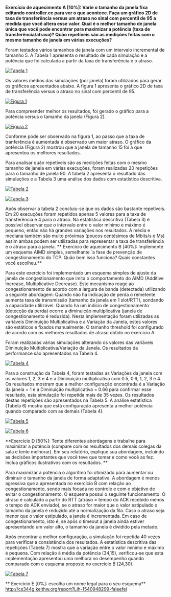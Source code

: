  **Exercício de aquecimento A [10%]: Varie o tamanho da janela fixa editando controller.cc para ver o que acontece. Faça um gráfico 2D de taxa de transferência versus um atraso no sinal com percentil de 95 a medida que você altera esse valor. Qual é o melhor tamanho de janela única que você pode encontrar para maximizar a potência (taxa de transferência/atraso)? Quão repetíveis são as medições feitas com o mesmo tamanho de janela em várias execuções?**

Foram testados vários tamanhos de janela com um intervalo incremental de tamanho 5. A Tabela 1 apresenta o resultado de cada simulação e a potência que foi calculada a partir da taxa de transferência e o atraso.


[![Tabela 1](https://image.ibb.co/fYWcQ0/Tabela1.jpg "Tabela 1")](https://image.ibb.co/fYWcQ0/Tabela1.jpg "Tabela 1")


Os valores médios das simulações (por janela) foram utilizados para gerar os gráficos apresentados abaixo. A figura 1 apresenta o gráfico 2D de taxa de transferência versus o atraso no sinal com percentil de 95.

[![Figura 1](https://image.ibb.co/dJZaA0/figura1.jpg "Figura 1")](https://image.ibb.co/dJZaA0/figura1.jpg "Figura 1")

Para compreender melhor os resultados, foi gerado o gráfico  para a potência versus o tamanho da janela (Figura 2).

[![Figura 2](https://image.ibb.co/hEm8xf/figura2.jpg "Figura 2")](https://image.ibb.co/hEm8xf/figura2.jpg "Figura 2")

Conforme pode ser observado na figura 1, ao passo que a taxa de tranferência é aumentada é observado um maior atraso. O gráfico da potência (Figura 2) mostrou que a janela de tamanho 15 foi a que apresentou os melhores resultados.	

Para analisar quão repetíveis são as medições feitas com o mesmo tamanho de janela em várias execuções, foram realizadas 20 repetições para o tamanho de janela 90. A tabela 2 apresenta o resultado das simulações e a Tabela 3 uma análise dos dados com estatística descritiva.

[![Tabela 2](https://image.ibb.co/jtMNsf/Tabela2.jpg "Tabela 2")](https://image.ibb.co/jtMNsf/Tabela2.jpg "Tabela 2")

[![Tabela 3](https://image.ibb.co/hz9Wk0/Tabela3.jpg "Tabela 3")](https://image.ibb.co/hz9Wk0/Tabela3.jpg "Tabela 3")

Após observar a tabela 2 concluiu-se que os dados são bastante repetíveis. Em 20 execuções foram repetidos apenas 5 valores para a taxa de transferência e 4 para o atraso. Na estatística descritiva (Tabela 3) é possível observar que o intervalo entre o valor mínimo e máximo é pequeno, então não há grandes variações nos resultados. A média e mediana também são muito próximas (poucos centésimos de Mbits/s e Ms) assim ambas podem ser utilizadas para representar a taxa de transferência e o atraso para a janela.
**
Exercício de aquecimento B [40%]: Implemente um esquema AIMD simples, semelhante `a fase de prevenção de congestionamento do TCP. Quão bem isso funciona? Quais constantes você escolheu.**

Para este exercício foi implementado um esquema simples de ajuste da janela de congestionamento que imita o comportamento do AIMD (Additive Increase, Multiplicative Decrease). Este mecanismo reage ao congestionamento de acordo com a largura de banda (detectada) utilizando a seguinte abordagem: Quando não há indicação de perda o remetente aumenta taxa de transmissão (tamanho da janela em 1 slot/RTT), sondando a capacidade utilizável. Quando há um indício de congestionamento (detecção da perda) ocorre a diminuição multiplicativa (janela de congestionamento é reduzida). Nesta implementação foram utilizadas as variáveis Diminuição Multiplicativa e a Variação da Janela, estes valores são estáticos e fixados manualmente. O tamanho threshold foi configurado de acordo com os melhores resultados de atraso obtido no exercício A.

Foram realizadas várias simulações alterando os valores das variáveis Diminuição Multiplicativa/Variação da Janela. Os resultados da performance são apresentados na Tabela 4. 

[![Tabela 4](https://image.ibb.co/d1VFCf/Tabela4.jpg "Tabela 4")](https://image.ibb.co/d1VFCf/Tabela4.jpg "Tabela 4")

Para a construção da Tabela 4, foram testadas as Variações da janela com os valores 1, 2, 3 e 4 e a Diminuição multiplicativa com 0.5, 0.6, 1, 2, 3 e 4. Os resultados mostram que a melhor configuração encontrada é a Variação da janela = 1 e a Diminuição multiplicativa = 0.66 para confirmar esse resultado, esta simulação foi repetida mais de 35 vezes. Os resultados destas repetições são apresentados na Tabela 5. A análise estatística (Tabela 6) mostra que está configuração apresenta a melhor potência quando comparado com as demais (Tabela 4).

[![Tabela 5](https://image.ibb.co/mQRNsf/Tabela5.jpg "Tabela 5")](https://image.ibb.co/mQRNsf/Tabela5.jpg "Tabela 5")

[![Tabela 6](https://image.ibb.co/hntP50/Tabela6.jpg "Tabela 6")](https://image.ibb.co/hntP50/Tabela6.jpg "Tabela 6")

**Exercício D [50%]: Tente diferentes abordagens e trabalhe para maximizar a potência (compare com os resultados dos demais colegas da sala e tente melhorar). Em seu relatório, explique sua abordagem, incluindo as decisões importantes que você teve que tomar e como você as fez. Inclua gráficos ilustrativos com os resultados. **

Para maximizar a potência o algoritmo foi otimizado para aumentar ou diminuir o tamanho da janela de forma adaptativa. A abordagem é menos agressiva que a apresentada no exercício B com relação ao congestionamento, sendo mais focada no controle e com o objetivo de evitar o congestionamento.  O esquema possui o seguinte funcionamento:  O atraso é calculado a partir do RTT (atraso = tempo do ACK recebido menos o tempo do ACK enviado), se o atraso for maior que o valor estipulado o tamanho da janela é reduzido até a normalização da fila. Caso o atraso seja menor que o valor estipulado, a janela é incrementada.  Em caso de congestionamento, isto é, se após o timeout a janela ainda estiver apresentando um valor alto, o tamanho da janela é dividido pela metade. 

Após encontrar a melhor configuração, a simulação foi repetida 40 vezes para verificar a consistência dos resultados. A estatística descritiva das repetições (Tabela 7) mostra que a variação entre o valor mínimo e máximo é pequena. Com relação à média da potência (34,15), verificou-se que esta implementação apresentou uma melhora no desempenho quando comparado com o esquema proposto no exercício B (24,30).

[![Tabela 7](https://image.ibb.co/b1DfdL/Tabela7.jpg "Tabela 7")](https://image.ibb.co/b1DfdL/Tabela7.jpg "Tabela 7")

**
Exercício E [0%]: escolha um nome legal para o seu esquema**
http://cs344g.keithw.org/report?Lih-1540948299-faleefei

